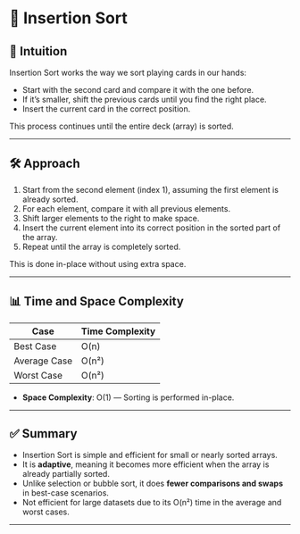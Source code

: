 # 🧩 Insertion Sort

## 🧠 Intuition
Insertion Sort works the way we sort playing cards in our hands:
- Start with the second card and compare it with the one before.
- If it’s smaller, shift the previous cards until you find the right place.
- Insert the current card in the correct position.

This process continues until the entire deck (array) is sorted.

---

## 🛠️ Approach

1. Start from the second element (index 1), assuming the first element is already sorted.
2. For each element, compare it with all previous elements.
3. Shift larger elements to the right to make space.
4. Insert the current element into its correct position in the sorted part of the array.
5. Repeat until the array is completely sorted.

This is done in-place without using extra space.

---

## 📊 Time and Space Complexity

| Case          | Time Complexity |
|---------------|-----------------|
| Best Case     | O(n)            |
| Average Case  | O(n²)           |
| Worst Case    | O(n²)           |

- **Space Complexity**: O(1) — Sorting is performed in-place.

---

## ✅ Summary

- Insertion Sort is simple and efficient for small or nearly sorted arrays.
- It is **adaptive**, meaning it becomes more efficient when the array is already partially sorted.
- Unlike selection or bubble sort, it does **fewer comparisons and swaps** in best-case scenarios.
- Not efficient for large datasets due to its O(n²) time in the average and worst cases.

---
